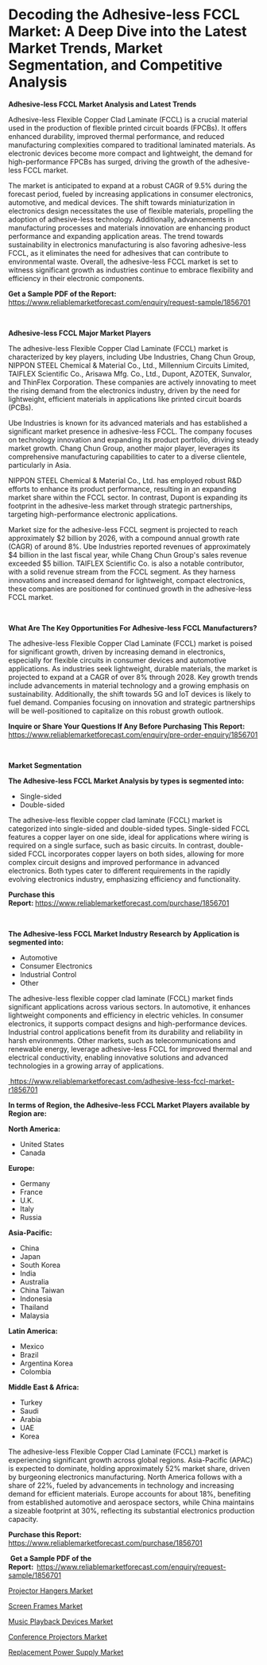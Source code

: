 <p><h1>Decoding the Adhesive-less FCCL Market: A Deep Dive into the Latest Market Trends, Market Segmentation, and Competitive Analysis</h1></p><p><strong>Adhesive-less FCCL Market Analysis and Latest Trends</strong></p>
<p><p>Adhesive-less Flexible Copper Clad Laminate (FCCL) is a crucial material used in the production of flexible printed circuit boards (FPCBs). It offers enhanced durability, improved thermal performance, and reduced manufacturing complexities compared to traditional laminated materials. As electronic devices become more compact and lightweight, the demand for high-performance FPCBs has surged, driving the growth of the adhesive-less FCCL market.</p><p>The market is anticipated to expand at a robust CAGR of 9.5% during the forecast period, fueled by increasing applications in consumer electronics, automotive, and medical devices. The shift towards miniaturization in electronics design necessitates the use of flexible materials, propelling the adoption of adhesive-less technology. Additionally, advancements in manufacturing processes and materials innovation are enhancing product performance and expanding application areas. The trend towards sustainability in electronics manufacturing is also favoring adhesive-less FCCL, as it eliminates the need for adhesives that can contribute to environmental waste. Overall, the adhesive-less FCCL market is set to witness significant growth as industries continue to embrace flexibility and efficiency in their electronic components.</p></p>
<p><strong>Get a Sample PDF of the Report:&nbsp;</strong> <a href="https://www.reliablemarketforecast.com/enquiry/request-sample/1856701?utm_campaign=1755&utm_medium=2&utm_source=Github&utm_content=ia&utm_term=20102024&utm_id=adhesive-less-fccl">https://www.reliablemarketforecast.com/enquiry/request-sample/1856701</a></p>
<p>&nbsp;</p>
<p><strong>Adhesive-less FCCL Major Market Players</strong></p>
<p><p>The adhesive-less Flexible Copper Clad Laminate (FCCL) market is characterized by key players, including Ube Industries, Chang Chun Group, NIPPON STEEL Chemical & Material Co., Ltd., Millennium Circuits Limited, TAIFLEX Scientific Co., Arisawa Mfg. Co., Ltd., Dupont, AZOTEK, Sunvalor, and ThinFlex Corporation. These companies are actively innovating to meet the rising demand from the electronics industry, driven by the need for lightweight, efficient materials in applications like printed circuit boards (PCBs).</p><p>Ube Industries is known for its advanced materials and has established a significant market presence in adhesive-less FCCL. The company focuses on technology innovation and expanding its product portfolio, driving steady market growth. Chang Chun Group, another major player, leverages its comprehensive manufacturing capabilities to cater to a diverse clientele, particularly in Asia.</p><p>NIPPON STEEL Chemical & Material Co., Ltd. has employed robust R&D efforts to enhance its product performance, resulting in an expanding market share within the FCCL sector. In contrast, Dupont is expanding its footprint in the adhesive-less market through strategic partnerships, targeting high-performance electronic applications.</p><p>Market size for the adhesive-less FCCL segment is projected to reach approximately $2 billion by 2026, with a compound annual growth rate (CAGR) of around 8%. Ube Industries reported revenues of approximately $4 billion in the last fiscal year, while Chang Chun Group's sales revenue exceeded $5 billion. TAIFLEX Scientific Co. is also a notable contributor, with a solid revenue stream from the FCCL segment. As they harness innovations and increased demand for lightweight, compact electronics, these companies are positioned for continued growth in the adhesive-less FCCL market.</p></p>
<p>&nbsp;</p>
<p><strong>What Are The Key Opportunities For Adhesive-less FCCL Manufacturers?</strong></p>
<p><p>The adhesive-less Flexible Copper Clad Laminate (FCCL) market is poised for significant growth, driven by increasing demand in electronics, especially for flexible circuits in consumer devices and automotive applications. As industries seek lightweight, durable materials, the market is projected to expand at a CAGR of over 8% through 2028. Key growth trends include advancements in material technology and a growing emphasis on sustainability. Additionally, the shift towards 5G and IoT devices is likely to fuel demand. Companies focusing on innovation and strategic partnerships will be well-positioned to capitalize on this robust growth outlook.</p></p>
<p><strong>Inquire or Share Your Questions If Any Before Purchasing This Report:</strong> <a href="https://www.reliablemarketforecast.com/enquiry/pre-order-enquiry/1856701?utm_campaign=1755&utm_medium=2&utm_source=Github&utm_content=ia&utm_term=20102024&utm_id=adhesive-less-fccl">https://www.reliablemarketforecast.com/enquiry/pre-order-enquiry/1856701</a></p>
<p>&nbsp;</p>
<p><strong>Market Segmentation</strong></p>
<p><strong>The Adhesive-less FCCL Market Analysis by types is segmented into:</strong></p>
<p><ul><li>Single-sided</li><li>Double-sided</li></ul></p>
<p><p>The adhesive-less flexible copper clad laminate (FCCL) market is categorized into single-sided and double-sided types. Single-sided FCCL features a copper layer on one side, ideal for applications where wiring is required on a single surface, such as basic circuits. In contrast, double-sided FCCL incorporates copper layers on both sides, allowing for more complex circuit designs and improved performance in advanced electronics. Both types cater to different requirements in the rapidly evolving electronics industry, emphasizing efficiency and functionality.</p></p>
<p><strong>Purchase this Report:&nbsp;</strong><a href="https://www.reliablemarketforecast.com/purchase/1856701?utm_campaign=1755&utm_medium=2&utm_source=Github&utm_content=ia&utm_term=20102024&utm_id=adhesive-less-fccl">https://www.reliablemarketforecast.com/purchase/1856701</a></p>
<p>&nbsp;</p>
<p><strong>The Adhesive-less FCCL Market Industry Research by Application is segmented into:</strong></p>
<p><ul><li>Automotive</li><li>Consumer Electronics</li><li>Industrial Control</li><li>Other</li></ul></p>
<p><p>The adhesive-less flexible copper clad laminate (FCCL) market finds significant applications across various sectors. In automotive, it enhances lightweight components and efficiency in electric vehicles. In consumer electronics, it supports compact designs and high-performance devices. Industrial control applications benefit from its durability and reliability in harsh environments. Other markets, such as telecommunications and renewable energy, leverage adhesive-less FCCL for improved thermal and electrical conductivity, enabling innovative solutions and advanced technologies in a growing array of applications.</p></p>
<p><a href="https://www.reliablemarketforecast.com/adhesive-less-fccl-market-r1856701?utm_campaign=1755&utm_medium=2&utm_source=Github&utm_content=ia&utm_term=20102024&utm_id=adhesive-less-fccl">&nbsp;https://www.reliablemarketforecast.com/adhesive-less-fccl-market-r1856701</a></p>
<p><strong>In terms of Region, the Adhesive-less FCCL Market Players available by Region are:</strong></p>
<p>
    <p> <strong> North America: </strong>
        <ul>
            <li>United States</li>
            <li>Canada</li>
        </ul>
        </p> 
    <p> <strong> Europe: </strong>
        <ul>
            <li>Germany</li>
            <li>France</li>
            <li>U.K.</li>
            <li>Italy</li>
            <li>Russia</li>
        </ul>
        </p> 
    <p> <strong> Asia-Pacific: </strong>
        <ul>
            <li>China</li>
            <li>Japan</li>
            <li>South Korea</li>
            <li>India</li>
            <li>Australia</li>
            <li>China Taiwan</li>
            <li>Indonesia</li>
            <li>Thailand</li>
            <li>Malaysia</li>
        </ul>
        </p> 
    <p> <strong> Latin America: </strong>
        <ul>
            <li>Mexico</li>
            <li>Brazil</li>
            <li>Argentina Korea</li>
            <li>Colombia</li>
        </ul>
        </p> 
    <p> <strong> Middle East & Africa: </strong>
        <ul>
            <li>Turkey</li>
            <li>Saudi</li>
            <li>Arabia</li>
            <li>UAE</li>
            <li>Korea</li>
        </ul>
    </p>
    </p>
<p><p>The adhesive-less Flexible Copper Clad Laminate (FCCL) market is experiencing significant growth across global regions. Asia-Pacific (APAC) is expected to dominate, holding approximately 52% market share, driven by burgeoning electronics manufacturing. North America follows with a share of 22%, fueled by advancements in technology and increasing demand for efficient materials. Europe accounts for about 18%, benefiting from established automotive and aerospace sectors, while China maintains a sizeable footprint at 30%, reflecting its substantial electronics production capacity.</p></p>
<p><strong>Purchase this Report: </strong><a href="https://www.reliablemarketforecast.com/purchase/1856701?utm_campaign=1755&utm_medium=2&utm_source=Github&utm_content=ia&utm_term=20102024&utm_id=adhesive-less-fccl">https://www.reliablemarketforecast.com/purchase/1856701</a></p>
<p>&nbsp;<strong>Get a Sample PDF of the Report:&nbsp;&nbsp;</strong><a href="https://www.reliablemarketforecast.com/enquiry/request-sample/1856701?utm_campaign=1755&utm_medium=2&utm_source=Github&utm_content=ia&utm_term=20102024&utm_id=adhesive-less-fccl">https://www.reliablemarketforecast.com/enquiry/request-sample/1856701</a></p>
<p><strong></strong></p>
<p><p><a href="https://www.linkedin.com/pulse/projector-hangers-momentum-charting-83-cagr-path-2024-2031-lrhlf?utm_campaign=1755&utm_medium=2&utm_source=Github&utm_content=ia&utm_term=20102024&utm_id=adhesive-less-fccl">Projector Hangers Market</a></p><p><a href="https://www.linkedin.com/pulse/screen-frames-market-outlook-share-analysis-growth-trends-bolie?utm_campaign=1755&utm_medium=2&utm_source=Github&utm_content=ia&utm_term=20102024&utm_id=adhesive-less-fccl">Screen Frames Market</a></p><p><a href="https://www.linkedin.com/pulse/music-playback-devices-market-report-product-type-end-gdeye?utm_campaign=1755&utm_medium=2&utm_source=Github&utm_content=ia&utm_term=20102024&utm_id=adhesive-less-fccl">Music Playback Devices Market</a></p><p><a href="https://www.linkedin.com/pulse/strategic-forecast-conference-projectors-market-growth-t6lbf?utm_campaign=1755&utm_medium=2&utm_source=Github&utm_content=ia&utm_term=20102024&utm_id=adhesive-less-fccl">Conference Projectors Market</a></p><p><a href="https://www.linkedin.com/pulse/replacement-power-supply-market-growth-segmentation-regional-cvg8e?utm_campaign=1755&utm_medium=2&utm_source=Github&utm_content=ia&utm_term=20102024&utm_id=adhesive-less-fccl">Replacement Power Supply Market</a></p></p>